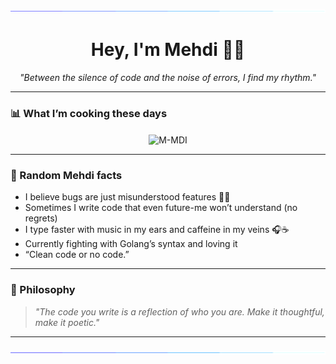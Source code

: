 <!-- Animated entrance -->
<p align="center">
  <img src="https://raw.githubusercontent.com/H1xxxx/H1xxxx/main/a.gif" style="max-width: 100%;" alt="animated gate">
</p>

<h1 align="center">Hey, I'm Mehdi 👨‍💻</h1>
<p align="center">
  <em>"Between the silence of code and the noise of errors, I find my rhythm."</em>
</p>

---

### 📊 What I’m cooking these days

<p align="center">
  <img align="center" src="https://github-readme-stats.vercel.app/api/top-langs/?username=M-MDI&layout=compact&theme=radical&langs_count=10" alt="M-MDI" />
</p>

---

### 🧠 Random Mehdi facts
- I believe bugs are just misunderstood features 🐛✨  
- Sometimes I write code that even future-me won’t understand (no regrets)  
- I type faster with music in my ears and caffeine in my veins 🎧☕  
- Currently fighting with Golang’s syntax and loving it  
- “Clean code or no code.”

---

### 📜 Philosophy

> *"The code you write is a reflection of who you are. Make it thoughtful, make it poetic."*

---

<!-- Animated outro -->
<p align="center">
  <img src="https://raw.githubusercontent.com/H1xxxx/H1xxxx/main/a.gif" style="max-width: 100%;" alt="animated gate closing">
</p>
